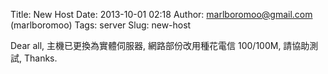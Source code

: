 Title: New Host
Date: 2013-10-01 02:18
Author: marlboromoo@gmail.com (marlboromoo)
Tags: server
Slug: new-host

Dear all, 主機已更換為實體伺服器, 網路部份改用種花電信 100/100M, 請協助測試,
Thanks.
